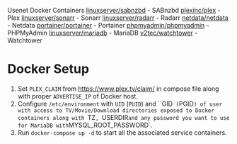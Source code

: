 Usenet Docker
Containers
[linuxserver/sabnzbd](https://github.com/linuxserver/docker-sabnzbd) - SABnzbd
[plexinc/plex](https://hub.docker.com/r/plexinc/pms-docker) - Plex
[linuxserver/sonarr](https://github.com/linuxserver/docker-sonarr) - Sonarr
[linuxserver/radarr](https://github.com/linuxserver/docker-radarr) - Radarr
[netdata/netdata](https://hub.docker.com/r/netdata/netdata) - Netdata
[portainer/portainer](https://hub.docker.com/r/portainer/portainer) - Portainer
[phpmyadmin/phpmyadmin](https://hub.docker.com/r/phpmyadmin/phpmyadmin/) - PHPMyAdmin
[linuxserver/mariadb](https://hub.docker.com/r/linuxserver/mariadb) - MariaDB
[v2tec/watchtower](https://hub.docker.com/r/v2tec/watchtower) - Watchtower

# Docker Setup

1. Set `PLEX_CLAIM` from https://www.plex.tv/claim/ in compose file along with proper `ADVERTISE_IP` of Docker host.
2. Configure `/etc/environment` with `UID` (`PUID`) and ``GID` (`PGID`) of user with access to TV/Movie/Download directories exposed to Docker containers along with `TZ`, `USERDIR` and any password you want to use for MariaDB with `MYSQL_ROOT_PASSWORD`.
3. Run `docker-compose up -d` to start all the associated service containers.
